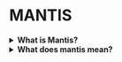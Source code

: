# MANTIS


<details>
    <summary><strong>What is Mantis?</strong></summary> 

<b>Mantis is a monitoring tool built to monitor files, tasks, and requests sent from your system!

With this tool, you can understand how an exe file behaves with your files, what tasks it creates or closes, what requests it sends to where with what data!

this tool is released as open source and you can use it for free!</b> 
    
</details>

<details>
  <summary><strong>What does mantis mean?</strong></summary>
  <p>Monitoring All Network, Tasks, and Integrated Systems</p>
</details>

